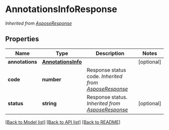 # AnnotationsInfoResponse


*Inherited from [AsposeResponse](AsposeResponse.md)*
## Properties
Name | Type | Description | Notes
------------ | ------------- | ------------- | -------------
**annotations** | [**AnnotationsInfo**](AnnotationsInfo.md) |  | [optional]
**code** | **number** | Response status code. *Inherited from [AsposeResponse](AsposeResponse.md)* | 
**status** | **string** | Response status. *Inherited from [AsposeResponse](AsposeResponse.md)* | [optional]

[[Back to Model list]](../README.md#documentation-for-models) [[Back to API list]](../README.md#documentation-for-api-endpoints) [[Back to README]](../README.md)

